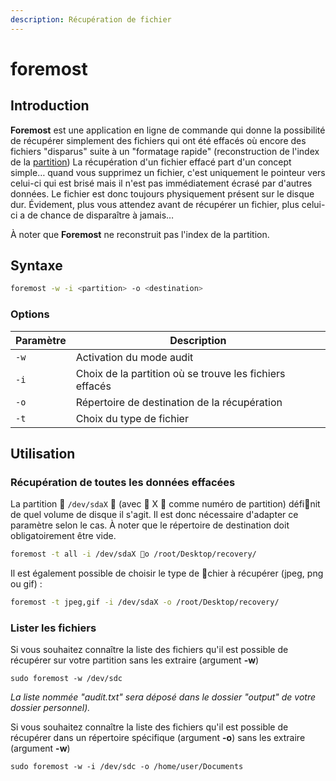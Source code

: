 ```yaml
---
description: Récupération de fichier
---
```

# foremost

## Introduction

**Foremost** est une application en ligne de commande qui donne la possibilité de récupérer simplement des fichiers qui ont été effacés où encore des fichiers "disparus" suite à un "formatage rapide" (reconstruction de l'index de la [partition](https://doc.ubuntu-fr.org/partitions)) La récupération d'un fichier effacé part d'un concept simple… quand vous supprimez un fichier, c'est uniquement le pointeur vers celui-ci qui est brisé mais il n'est pas immédiatement écrasé par d'autres données. Le fichier est donc toujours physiquement présent sur le disque dur. Évidement, plus vous attendez avant de récupérer un fichier, plus celui-ci a de chance de disparaître à jamais…

À noter que **Foremost** ne reconstruit pas l'index de la partition.

## Syntaxe

```bash
foremost -w -i <partition> -o <destination>
```

### Options

| Paramètre | Description                                             |
| --------- | ------------------------------------------------------- |
| `-w`      | Activation du mode audit                                |
| `-i`      | Choix de la partition où se trouve les fichiers effacés |
| `-o`      | Répertoire de destination de la récupération            |
| `-t`      | Choix du type de fichier                                |

## Utilisation

### Récupération de toutes les données effacées

La partition  `/dev/sdaX`  (avec  X  comme numéro de partition) définit de quel volume de disque il s'agit. Il est donc nécessaire d'adapter ce paramètre selon le cas. À noter que le répertoire de destination doit obligatoirement être vide.

```bash
foremost -t all -i /dev/sdaX o /root/Desktop/recovery/
```

Il est également possible de choisir le type de chier à récupérer (jpeg, png ou gif) :

```bash
foremost -t jpeg,gif -i /dev/sdaX -o /root/Desktop/recovery/
```

### Lister les fichiers <a href="lister_les_fichiers" id="lister_les_fichiers"></a>

Si vous souhaitez connaître la liste des fichiers qu'il est possible de récupérer sur votre partition sans les extraire (argument **-w**)

```
sudo foremost -w /dev/sdc
```

_La liste nommée "audit.txt" sera déposé dans le dossier "output" de votre dossier personnel)._

Si vous souhaitez connaître la liste des fichiers qu'il est possible de récupérer dans un répertoire spécifique (argument **-o**) sans les extraire (argument **-w**)

```
sudo foremost -w -i /dev/sdc -o /home/user/Documents
```


